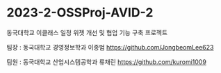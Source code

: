 # 2023-2-OSSProj-AVID-2
동국대학교 이클래스 일정 위젯 개선 및 협업 기능 구축 프로젝트

팀장 : 동국대학교 경영정보학과 이종범 https://github.com/JongbeomLee623

팀원 : 동국대학교 산업시스템공학과 류채린 https://github.com/kuromi1009
